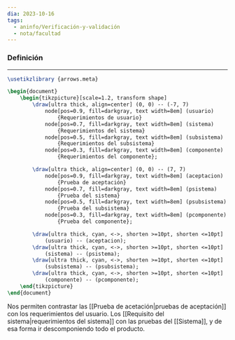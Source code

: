 ```yaml
---
dia: 2023-10-16
tags:
  - aninfo/Verificación-y-validación
  - nota/facultad
---
```

### Definición
---

```tikz
\usetikzlibrary {arrows.meta}

\begin{document} 
	\begin{tikzpicture}[scale=1.2, transform shape]
		\draw[ultra thick, align=center] (0, 0) -- (-7, 7)
			node[pos=0.9, fill=darkgray, text width=8em] (usuario)
				{Requerimientos de usuario}
			node[pos=0.7, fill=darkgray, text width=8em] (sistema)
				{Requerimientos del sistema}
			node[pos=0.5, fill=darkgray, text width=8em] (subsistema)
				{Requerimientos del subsistema}
			node[pos=0.3, fill=darkgray, text width=8em] (componente)
				{Requerimientos del componente};

		\draw[ultra thick, align=center] (0, 0) -- (7, 7)
			node[pos=0.9, fill=darkgray, text width=8em] (aceptacion)
				{Prueba de aceptación}
			node[pos=0.7, fill=darkgray, text width=8em] (psistema)
				{Prueba del sistema}
			node[pos=0.5, fill=darkgray, text width=8em] (psubsistema)
				{Prueba del subsistema}
			node[pos=0.3, fill=darkgray, text width=8em] (pcomponente)
				{Prueba del componente};

		\draw[ultra thick, cyan, <->, shorten >=10pt, shorten <=10pt] 
			(usuario) -- (aceptacion);
		\draw[ultra thick, cyan, <->, shorten >=10pt, shorten <=10pt] 
			(sistema) -- (psistema);
		\draw[ultra thick, cyan, <->, shorten >=10pt, shorten <=10pt] 
			(subsistema) -- (psubsistema);
		\draw[ultra thick, cyan, <->, shorten >=10pt, shorten <=10pt] 
			(componente) -- (pcomponente);
	\end{tikzpicture}
\end{document}
```

Nos permiten contrastar las [[Prueba de acetación|pruebas de aceptación]] con los requerimientos del usuario. Los [[Requisito del sistema|requerimientos del sistema]] con las pruebas del [[Sistema]], y de esa forma ir descomponiendo todo el producto.
